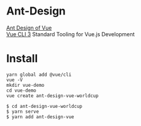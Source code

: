 # Ant-Design

[Ant Design of Vue](https://vuecomponent.github.io/ant-design-vue/docs/vue/introduce/)    
[Vue CLI 3](https://cli.vuejs.org/)  Standard Tooling for Vue.js Development  

# Install

`yarn global add @vue/cli`  
`vue -V`  
`mkdir vue-demo`  
`cd vue-demo`  
`vue create ant-design-vue-worldcup`  

`$ cd ant-design-vue-worldcup`  
`$ yarn serve`    
`$ yarn add ant-design-vue`   